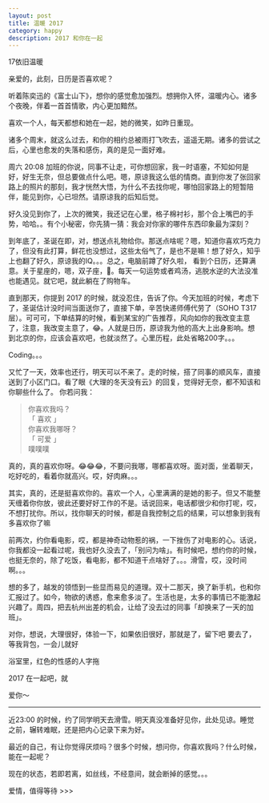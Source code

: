 ```yaml
---
layout: post
title: 温暖 2017
category: happy
description: 2017 和你在一起
---
```

17依旧温暖

亲爱的，此刻，日历是否喜欢呢？

听着陈奕迅的《富士山下》，想你的感觉愈加强烈。想拥你入怀，温暖内心。诸多个夜晚，伴着一首首情歌，内心更加黯然。

喜欢一个人，每天都想和她在一起，她的微笑，如昨日重现。

诸多个周末，就这么过去，和你的相约总被雨打飞吹去，遥遥无期。诸多的尝试之后，心里也愈发的失落和感伤，真的是见一面好难。

周六 20:08 加班的你说，同事不让走，可你想回家，我一时语塞，不知如何是好，好生无奈，但总要做点什么吧。嗯，原谅我这么低的情商。直到你发了张回家路上的照片的那刻，我才恍然大悟，为什么不去找你呢，哪怕回家路上的短暂陪伴，能见到你，心已坦然。请原谅我的后知后觉。

好久没见到你了，上次的微笑，我还记在心里，格子棉衬衫，那个合上嘴巴的手势，哈哈。。有个小秘密，你先猜一猜：我会对你家的哪件东西印象最为深刻？

到年底了，圣诞在即，对，想送点礼物给你。那送点啥呢？嗯，知道你喜欢巧克力了，但没有此打算，鲜花也没想过，这些太俗气了，是也不是嘛！想了好久，知乎上也翻了好久，原谅我的IQ。。。总之，电脑前蹲了好久啦， 看到个日历，还算满意。关于星座的，嗯，双子座，🤝。每天一句运势或者鸡汤，逃脱水逆的大法没准也能遇见。就它吧，就此躺在了购物车。

直到那天，你提到 2017 的时候，就没忍住，告诉了你。今天加班的时候，考虑下了，圣诞估计没时间当面送你了，直接下单，辛苦快递师傅代劳了（SOHO T317层）。可可可，下单结算的时候，看到某宝的广告推荐，风向如你的我改变主意了，注意，我改变主意了，😂。人就是日历，原谅我为他的高大上出身影响。想到北京的你，应该会喜欢吧，也就淡然了。心里历程，此处省略200字。。。

Coding。。。

又忙了一天，效率也还行，明天可以不来了。走的时候，搭了同事的顺风车，直接送到了小区门口。看了眼《大理的冬天没有云》的回复，觉得好无奈，都不知该和你聊些什么了。
你若问我：

> 你喜欢我吗？  
>「 喜欢 」  
> 你喜欢我哪呀？  
>「 可爱 」  
>  噗噗噗  

真的，真的喜欢你呀。😂😂😂，不要问我哪，哪都喜欢呀。面对面，坐着聊天，吃好吃的，看着你就高兴。哎，好肉麻。。。

其实，真的，还是挺喜欢你的。喜欢一个人，心里满满的是她的影子。但又不能整天缠着你你放，彼此还要好好工作的不是。话说回来，电话都很少和你打呢，哎，不想打扰你。所以，找你聊天的时候，都是自我控制之后的结果，可以想象到我有多喜欢你了嘛

前两次，约你看电影，哎，都是神奇动物惹的祸，一下挫伤了对电影的心。话说，你我都没一起看过呢，我也好久没去了，「别问为啥」。有时候吧，想约你的时候，也挺无奈的，除了吃饭，看电影，都不知道干点啥好了。。。滑雪，哎，没时间啊。。。

想的多了，越发的领悟到一些显而易见的道理。双十二那天，换了新手机，也和你汇报过了。如今，物欲的诱惑，愈来愈多淡了。生活也是，太多的事情已不能激起兴趣了。周四，把去杭州出差的机会，让给了没去过的同事「却换来了一天的加班」。

对你，想说，大理很好，体验一下，如果依旧很好，那就是了，留下吧
要去了，等我背包，一会儿就好

浴室里，红色的性感的人字拖

2017 在一起吧，就

爱你～

-------

近23:00 的时候，约了同学明天去滑雪。明天真没准备好见你，此处见谅。睡觉之前，辗转难眠，还是把内心记录下来为好。

最近的自己，有让你觉得厌烦吗？很多个时候，想问你，你喜欢我吗？什么时候，能在一起呢？

现在的状态，若即若离，如丝线，不经意间，就会断掉的感觉。。。

爱情，值得等待 >>>
